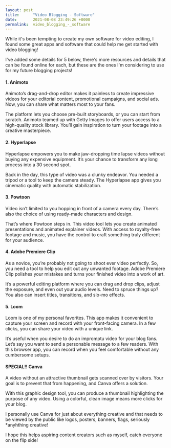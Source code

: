 ```yaml
---
layout: post
title:      "Video Blogging - Software"
date:       2021-08-08 23:49:26 +0000
permalink:  video_blogging_-_software
---
```



While it's been tempting to create my own software for video editing, I found some great apps and software that could help me get started with video blogging!

I've added some details for 5 below, there's more resources and details that can be found online for each, but these are the ones I'm considering to use for my future blogging projects!



#### 1. Animoto
Animoto’s drag-and-drop editor makes it painless to create impressive videos for your editorial content, promotional campaigns, and social ads. Now, you can share what matters most to your fans.

The platform lets you choose pre-built storyboards, or you can start from scratch.  Animoto teamed up with Getty Images to offer users access to a high-quality stock library. You’ll gain inspiration to turn your footage into a creative masterpiece.

 

#### 2. Hyperlapse
Hyperlapse empowers you to make jaw-dropping time lapse videos without buying any expensive equipment. It’s your chance to transform any long process into a 30 second spot.

Back in the day, this type of video was a clunky endeavor. You needed a tripod or a tool to keep the camera steady. The Hyperlapse app gives you cinematic quality with automatic stabilization.

 

#### 3. Powtoon
Video isn’t limited to you hopping in front of a camera every day. There’s also the choice of using ready-made characters and design.

That’s where Powtoon steps in. This video tool lets you create animated presentations and animated explainer videos. With access to royalty-free footage and music, you have the control to craft something truly different for your audience.

 

#### 4. Adobe Premiere Clip
As a novice, you’re probably not going to shoot ever video perfectly. So, you need a tool to help you edit out any unwanted footage. Adobe Premiere Clip polishes your mistakes and turns your finished video into a work of art.

It’s a powerful editing platform where you can drag and drop clips, adjust the exposure, and even out your audio levels. Need to spruce things up? You also can insert titles, transitions, and slo-mo effects.
 

#### 5. Loom
Loom is one of my personal favorites. This app makes it convenient to capture your screen and record with your front-facing camera. In a few clicks, you can share your video with a unique link.

It’s useful when you desire to do an impromptu video for your blog fans. Let’s say you want to send a personable message to a few readers. With this browser app, you can record when you feel comfortable without any cumbersome setups.



#### SPECIAL!! Canva
A video without an attractive thumbnail gets scanned over by visitors. Your goal is to prevent that from happening, and Canva offers a solution.

With this graphic design tool, you can produce a thumbnail highlighting the purpose of any video. Using a colorful, clean image means more clicks for your blog.

I personally use Canva for just about everything creative and that needs to be viewed by the public like logos, posters, banners, flags, seriously *anyhthing creative! 

I hope this helps aspiring content creators such as myself, catch everyone on the flip side!
